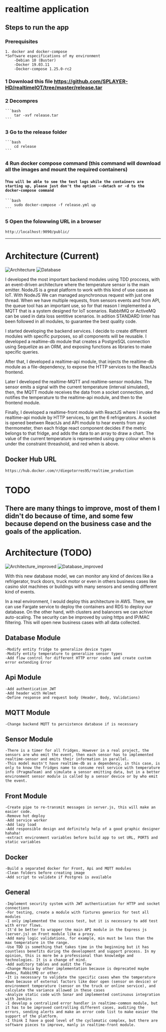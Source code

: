# realtime application

## Steps to run the app

### Prerequisites
    1. docker and docker-compose 
    *Software especifications of my environment
        -Debian 10 (Buster)
        -Docker 19.03.11
        -Docker-compose 1.25.0-rc2

### 1 Download this file https://github.com/SPLAYER-HD/realtimeIOT/tree/master/release.tar
### 2 Decompres
    ```bash
        tar -xvf release.tar
    ```
### 3 Go to the release folder
    ```bash
        cd release
    ```
### 4 Run docker compose command (this command will download all the images and mount the required containers)
#### !`You will be able to see the test logs while the containers are starting up, please just don't the option --detach or -d to the docker-compose command`
    ```bash
        sudo docker-compose -f release.yml up
    ```

### 5 Open the folowwing URL in a browser
    http://localhost:9090/public/

----------------------------------------------------------------------------------------

# Architecture (Current)

![Architecture ](https://github.com/SPLAYER-HD/realtimeIOT/blob/master/assets/Realtime-Architecture.png)
![Database ](https://github.com/SPLAYER-HD/realtimeIOT/blob/master/assets/Realtime-Architecture-Database.png)

I developed the most important backend modules using TDD proccess, with an event-driven architecture where the temperature sensor is the main emitter. NodeJS is a great platform to work with this kind of use cases as IoT. With NodeJS We can managed asynchronous request with just one thread. When we have multiple requests, from sensors events and from API, the queue tool has an important use, so for that reason I implemented a MQTT that is a system designed for IoT scenarios. RabbitMQ or ActiveMQ can be used in data loss sentitive scenarios. In adition STANDARD linter has been followed in all modules, to guarantee the best quality code.

I started developing the backend services. I decide to create different modules with specific purposes, so all components will be reusable. I developed a realtime-db module that creates a PostgreSQL connection using Sequelize as an ORM, and exposing functions as libraries to make specific queries.

After that, I developed a realtime-api module, that injects the realtime-db module as a file-dependency, to expose the HTTP services to the ReactJs frontend.

Later I developed the realtime-MQTT and realtime-sensor modules. The sensor emits a signal with the current temperature (interval simulated), then, the MQTT module receives the data from a socket connection, and notifies the temperature to the realtime-api module, and then to the frontend module.

Finally, I developed a realtime-front module with ReactJS where I invoke the realtime-api module by HTTP services, to get the 6 refrigerators. A socket is opened beetwen ReactJs and API module to hear events from any thermometer, then each fridge react component decides if the metric belongs to that fridge, and adds the data to an array to draw a chart. The value of the current temperature is represented using grey colour when is under the constraint threashold, and red when is above.

## Docker Hub URL
    https://hub.docker.com/r/diegotorres95/realtime_production

# TODO
## There are many things to improve, most of them I didn't do because of time, and some few because depend on the business case and the goals of the application.

# Architecture (TODO)

![Architecture_improved ](https://github.com/SPLAYER-HD/realtimeIOT/blob/master/assets/Realtime-Architecture-Architecture-improved.png)
![Database_improved ](https://github.com/SPLAYER-HD/realtimeIOT/blob/master/assets/Realtime-Architecture-Database-improved.png)

With this new database model, we can monitor any kind of devices like a refrigerator, truck doors, truck motor or even in others business cases like casino slot machines or buildings with many sensors and sending different kind of events.

In a real environment, I would deploy this architecture in AWS. There, we can use Fargate service to deploy the containers and RDS to deploy our database. On the other hand, with clusters and balancers we can achive auto-scaling. The security can be  improved by using https and IP/MAC filtering. This will open new business cases with all data collected.

## Database Module 
    -Modify entity fridge to generalize device types
    -Modify entity temperature to generalize sensor types
    -Add flow control for different HTTP error codes and create custom error extending Error

## Api Module 
    -Add authentication JWT
    -Add header with Helmet
    -Define response and request body (Header, Body, Validations)

## MQTT Module
    -Change backend MQTT to persistence database if is necessary 

## Sensor Module
    -There is a timer for all fridges. However in a real project, the sensors are who emit the event, then each sensor has to implemented realtime-sensor and emits their information in parallel.
    -This model mustn't have realtime-db as a dependency, in this case, is only to know the fridges name to consume rest service with temperature info (PragmaTeam) and simulate a sensor emitting data, but in a better environment sensor module is called by a sensor device or by who emit the event.

## Front Module
    -Create pipe to re-transmit messages in server.js, this will make an easier code.
    -Remove hot deploy
    -Add service worker
    -Add lazy load
    -Add responsible design and definitely help of a good graphic designer hahaha!
    -extract environment variables before build app to set URL, PORTS and static variables

## Docker
    -Build a separated docker for Front, Api and MQTT modules
    -Clean folders before creating image
    -Add script to validate if Postgres is available

## General
    -Implement security system with JWT authentication for HTTP and socket connections
    -For testing, create a module with fixtures generics for test all modules
    -I only implemented the success test, but it is necessary to add test with error flows.
    -It'd be better to wrapper the main API module in the Express js (server.js) on Front module like a proxy.
    -Add many logic validations, for example, min must be less than the max temperature in the range.
    -Use TDD is something that takes time in the beginning but it has countless benefits during the development and support process. In my opinion, this is more be a professional than knowledge and technologies. It is a change of mind. 
    -Add auditory tables and audit the flow
    -Change Mosca by other implementation because is deprecated maybe Aedes, RabbitMQ or other.
    -It is necessary to validate the specific cases when the temperature down because of external factors like door open (sensor on device) or environment temperature (sensor on the truck or online service), and calculate the variance allowed in these cases
    -Analyze static code with Sonar and implemented continuous integration with Jenkins
    -I develop a centralized error handler in realtime-common module, but it has to be improved controlling different cases, auditing the errors, sending alerts and make an error code list to make easier the support of the platform.
    -I think I have a good level of the cyclomatic complex, but there are software pieces to improve, manly in realtime-front module.
